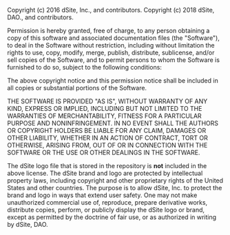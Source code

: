 Copyright (c) 2016 dSite, Inc., and contributors.
Copyright (c) 2018 dSite, DAO., and contributors.

Permission is hereby granted, free of charge, to any person obtaining a copy of this software and associated documentation files (the "Software"), to deal in the Software without restriction, including without limitation the rights to use, copy, modify, merge, publish, distribute, sublicense, and/or sell copies of the Software, and to permit persons to whom the Software is furnished to do so, subject to the following conditions:

The above copyright notice and this permission notice shall be included in all copies or substantial portions of the Software.

THE SOFTWARE IS PROVIDED "AS IS", WITHOUT WARRANTY OF ANY KIND, EXPRESS OR IMPLIED, INCLUDING BUT NOT LIMITED TO THE WARRANTIES OF MERCHANTABILITY, FITNESS FOR A PARTICULAR PURPOSE AND NONINFRINGEMENT. IN NO EVENT SHALL THE AUTHORS OR COPYRIGHT HOLDERS BE LIABLE FOR ANY CLAIM, DAMAGES OR OTHER LIABILITY, WHETHER IN AN ACTION OF CONTRACT, TORT OR OTHERWISE, ARISING FROM, OUT OF OR IN CONNECTION WITH THE SOFTWARE OR THE USE OR OTHER DEALINGS IN THE SOFTWARE.

The dSite logo file that is stored in the repository is **not** included in the above license. The dSite brand and logo are protected by intellectual property laws, including copyright and other proprietary rights of the United States and other countries. The purpose is to allow dSite, Inc. to protect the brand and logo in ways that extend user safety. One may not make unauthorized commercial use of, reproduce, prepare derivative works, distribute copies, perform, or publicly display the dSite logo or brand, except as permitted by the doctrine of fair use, or as authorized in writing by dSite, DAO.
